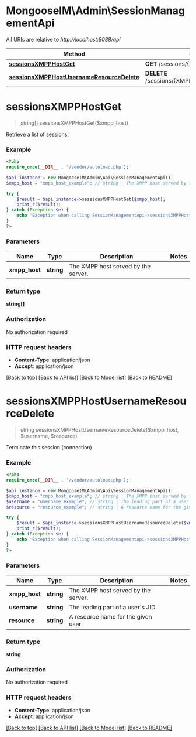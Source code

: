 # MongooseIM\Admin\SessionManagementApi

All URIs are relative to *http://localhost:8088/api*

Method | HTTP request | Description
------------- | ------------- | -------------
[**sessionsXMPPHostGet**](SessionManagementApi.md#sessionsXMPPHostGet) | **GET** /sessions/{XMPPHost} | 
[**sessionsXMPPHostUsernameResourceDelete**](SessionManagementApi.md#sessionsXMPPHostUsernameResourceDelete) | **DELETE** /sessions/{XMPPHost}/{username}/{resource} | 


# **sessionsXMPPHostGet**
> string[] sessionsXMPPHostGet($xmpp_host)



Retrieve a list of sessions.

### Example
```php
<?php
require_once(__DIR__ . '/vendor/autoload.php');

$api_instance = new MongooseIM\Admin\Api\SessionManagementApi();
$xmpp_host = "xmpp_host_example"; // string | The XMPP host served by the server.

try {
    $result = $api_instance->sessionsXMPPHostGet($xmpp_host);
    print_r($result);
} catch (Exception $e) {
    echo 'Exception when calling SessionManagementApi->sessionsXMPPHostGet: ', $e->getMessage(), PHP_EOL;
}
?>
```

### Parameters

Name | Type | Description  | Notes
------------- | ------------- | ------------- | -------------
 **xmpp_host** | **string**| The XMPP host served by the server. |

### Return type

**string[]**

### Authorization

No authorization required

### HTTP request headers

 - **Content-Type**: application/json
 - **Accept**: application/json

[[Back to top]](#) [[Back to API list]](../../README.md#documentation-for-api-endpoints) [[Back to Model list]](../../README.md#documentation-for-models) [[Back to README]](../../README.md)

# **sessionsXMPPHostUsernameResourceDelete**
> string sessionsXMPPHostUsernameResourceDelete($xmpp_host, $username, $resource)



Terminate this session (connection).

### Example
```php
<?php
require_once(__DIR__ . '/vendor/autoload.php');

$api_instance = new MongooseIM\Admin\Api\SessionManagementApi();
$xmpp_host = "xmpp_host_example"; // string | The XMPP host served by the server.
$username = "username_example"; // string | The leading part of a user's JID.
$resource = "resource_example"; // string | A resource name for the given user.

try {
    $result = $api_instance->sessionsXMPPHostUsernameResourceDelete($xmpp_host, $username, $resource);
    print_r($result);
} catch (Exception $e) {
    echo 'Exception when calling SessionManagementApi->sessionsXMPPHostUsernameResourceDelete: ', $e->getMessage(), PHP_EOL;
}
?>
```

### Parameters

Name | Type | Description  | Notes
------------- | ------------- | ------------- | -------------
 **xmpp_host** | **string**| The XMPP host served by the server. |
 **username** | **string**| The leading part of a user&#39;s JID. |
 **resource** | **string**| A resource name for the given user. |

### Return type

**string**

### Authorization

No authorization required

### HTTP request headers

 - **Content-Type**: application/json
 - **Accept**: application/json

[[Back to top]](#) [[Back to API list]](../../README.md#documentation-for-api-endpoints) [[Back to Model list]](../../README.md#documentation-for-models) [[Back to README]](../../README.md)

